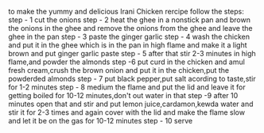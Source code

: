to make the yummy and delicious Irani Chicken rercipe follow the steps:
step - 1 
         cut the onions 
step - 2
        heat the ghee in a nonstick  pan and brown the onions in the ghee and remove the onions from the ghee and leave the ghee in the pan
step - 3 
        paste the ginger garlic 
step - 4
        wash the chicken and put it  in the ghee which is in the pan in high flame and make it a light brown and put ginger garlic paste 
step - 5
        after that stir 2-3 minutes in high flame,and powder the almonds
step -6 
       put curd in the chicken and amul fresh cream,crush the brown onion and put it in the chicken,put the powderded almonds
step - 7 
       put black pepper,put salt acording to taste,stir for 1-2 minutes
step - 8
        medium the flame and put the lid and leave it for getting boiled for 10-12 minutes,don't out water in that
step -9 after 10 minutes open that and stir and put lemon juice,cardamon,kewda water and stir it for 2-3 times and again cover with the lid and make the flame slow and let it be on the gas for 10-12 minutes 
step - 10 
         serve
         
        
